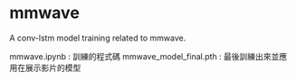 # mmwave
A conv-lstm model training related to mmwave.

mmwave.ipynb : 訓練的程式碼
mmwave_model_final.pth : 最後訓練出來並應用在展示影片的模型 